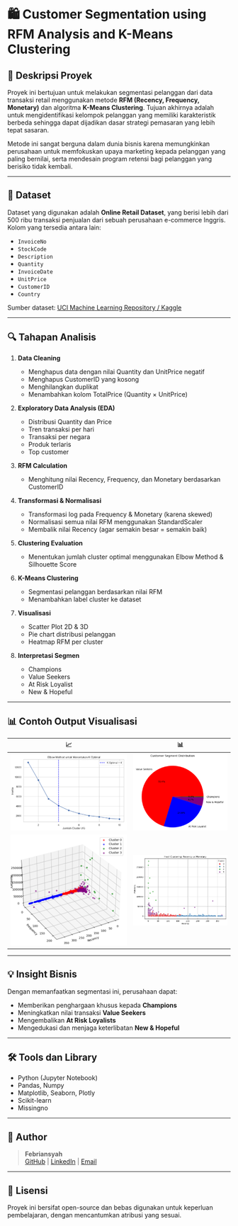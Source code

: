 # 🛍️ Customer Segmentation using RFM Analysis and K-Means Clustering

## 📌 Deskripsi Proyek

Proyek ini bertujuan untuk melakukan segmentasi pelanggan dari data transaksi retail menggunakan metode **RFM (Recency, Frequency, Monetary)** dan algoritma **K-Means Clustering**. Tujuan akhirnya adalah untuk mengidentifikasi kelompok pelanggan yang memiliki karakteristik berbeda sehingga dapat dijadikan dasar strategi pemasaran yang lebih tepat sasaran.

Metode ini sangat berguna dalam dunia bisnis karena memungkinkan perusahaan untuk memfokuskan upaya marketing kepada pelanggan yang paling bernilai, serta mendesain program retensi bagi pelanggan yang berisiko tidak kembali.

---

## 📁 Dataset

Dataset yang digunakan adalah **Online Retail Dataset**, yang berisi lebih dari 500 ribu transaksi penjualan dari sebuah perusahaan e-commerce Inggris. Kolom yang tersedia antara lain:
- `InvoiceNo`
- `StockCode`
- `Description`
- `Quantity`
- `InvoiceDate`
- `UnitPrice`
- `CustomerID`
- `Country`

Sumber dataset: [UCI Machine Learning Repository / Kaggle](https://archive.ics.uci.edu/ml/datasets/online+retail)

---

## 🔍 Tahapan Analisis

1. **Data Cleaning**
   - Menghapus data dengan nilai Quantity dan UnitPrice negatif
   - Menghapus CustomerID yang kosong
   - Menghilangkan duplikat
   - Menambahkan kolom TotalPrice (Quantity × UnitPrice)

2. **Exploratory Data Analysis (EDA)**
   - Distribusi Quantity dan Price
   - Tren transaksi per hari
   - Transaksi per negara
   - Produk terlaris
   - Top customer

3. **RFM Calculation**
   - Menghitung nilai Recency, Frequency, dan Monetary berdasarkan CustomerID

4. **Transformasi & Normalisasi**
   - Transformasi log pada Frequency & Monetary (karena skewed)
   - Normalisasi semua nilai RFM menggunakan StandardScaler
   - Membalik nilai Recency (agar semakin besar = semakin baik)

5. **Clustering Evaluation**
   - Menentukan jumlah cluster optimal menggunakan Elbow Method & Silhouette Score

6. **K-Means Clustering**
   - Segmentasi pelanggan berdasarkan nilai RFM
   - Menambahkan label cluster ke dataset

7. **Visualisasi**
   - Scatter Plot 2D & 3D
   - Pie chart distribusi pelanggan
   - Heatmap RFM per cluster

8. **Interpretasi Segmen**
   - Champions
   - Value Seekers
   - At Risk Loyalist
   - New & Hopeful

---

## 📊 Contoh Output Visualisasi

| 📈 | 📊 |
|----|----|
| ![Elbow](./Elbow.png) | ![PieChart](./PieChart.png) |
| ![3D Scatter](./Scaterplot3D.png) | ![RFM Heatmap](./Scaterplot2D.png) |

---

## 💡 Insight Bisnis

Dengan memanfaatkan segmentasi ini, perusahaan dapat:
- Memberikan penghargaan khusus kepada **Champions**
- Meningkatkan nilai transaksi **Value Seekers**
- Mengembalikan **At Risk Loyalists**
- Mengedukasi dan menjaga keterlibatan **New & Hopeful**

---

## 🛠️ Tools dan Library

- Python (Jupyter Notebook)
- Pandas, Numpy
- Matplotlib, Seaborn, Plotly
- Scikit-learn
- Missingno

---

## 👤 Author

> **Febriansyah**  
> [GitHub](https://github.com/Fbriansyahh) | [LinkedIn](https://www.linkedin.com/in/febriansyah-ti/) | [Email](febriansyah1467@gmail.com)

---

## 📁 Lisensi

Proyek ini bersifat open-source dan bebas digunakan untuk keperluan pembelajaran, dengan mencantumkan atribusi yang sesuai.

